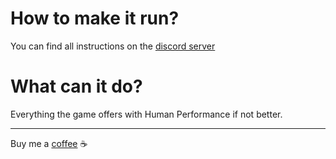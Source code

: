 # How to make it run?
You can find all instructions on the [discord server](https://discord.gg/aEaBr77UDn)
# What can it do?
Everything the game offers with Human Performance if not better.

---

Buy me a [coffee](https://www.buymeacoffee.com/devil4ngle) :coffee: 
